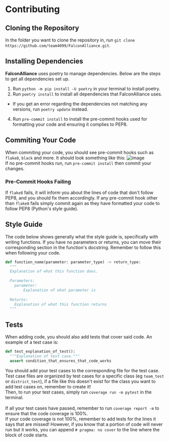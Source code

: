 # Contributing

## Cloning the Repository
In the folder you want to clone the repository in, run `git clone https://github.com/team4099/FalconAlliance.git`.


## Installing Dependencies
**FalconAlliance** uses poetry to manage dependencies. Below are the steps to get all dependencies set up.
1. Run `python -m pip install -U poetry` in your terminal to install poetry.
2. Run `poetry install` to install all dependencies that FalconAlliance uses.
  - If you get an error regarding the dependencies not matching any versions, run `poetry update` instead.
4. Run `pre-commit install` to install the pre-commit hooks used for formatting your code and ensuring it complies to PEP8.


## Commiting Your Code
When commiting your code, you should see pre-commit hooks such as `flake8`, `black` and more. It should look something like this: ![image](https://user-images.githubusercontent.com/82843611/185821954-402ba66a-3573-44a5-a85c-483ff618de0d.png)
<br>
If no pre-commit hooks run, run `pre-commit install` then commit your changes. 
### Pre-Commit Hooks Failing
If `flake8` fails, it will inform you about the lines of code that don't follow PEP8, and you should fix them accordingly.
If any pre-commit hook other than `flake8` fails simply commit again as they have formatted your code to follow PEP8 (Python's style guide).


## Style Guide
The code below shows generally what the style guide is, specifically with writing functions. If you have no parameters or returns, you can move their corresponding section in the function's docstring.
Remember to follow this when following your code.
```py
def function_name(parameter: parameter_type) -> return_type:
  """
  Explanation of what this function does.
  
  Parameters:
  	parameter:
    	Explanation of what parameter is
  
  Returns:
  	Explanation of what this function returns
  """
  ```

## Tests
When adding code, you should also add tests that cover said code.
An example of a test case is:
```py
def test_explanation_of_test():
  """Explanation of test case."""
  assert condition_that_ensures_that_code_works
```

You should add your test cases to the corresponding file for the test case. Test case files are organized by test cases for a specific class (eg `team_test` or `district_test`), if a file like this doesn't exist for the class you want to add test cases on, remember to create it!
<br>
Then, to run your test cases, simply run `coverage run -m pytest` in the terminal.
<br>
<br>
If all your test cases have passed, remember to run `coverage report -m` to ensure that the code coverage is 100%.
<br>
If your code coverage is not 100%, remember to add tests for the lines it says that are missed! However, if you know that a portion of code will never run but it works, you can append `# pragma: no cover` to the line where the block of code starts.
